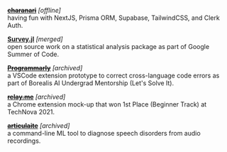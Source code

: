 ~~**[charanari](https://www.github.com/nadiaenh/charanari)**~~ *[offline]*  
having fun with NextJS, Prisma ORM, Supabase, TailwindCSS, and Clerk Auth.  

**[Survey.jl](https://gist.github.com/nadiaenh/78619132bd7994961398866779430e91)** *[merged]*  
open source work on a statistical analysis package as part of Google Summer of Code.  

~~**[Programmarly](https://github.com/Olivia-Chen-Xu/Programmarly)**~~ *[archived]*  
a VSCode extension prototype to correct cross-language code errors as part of Borealis AI Undergrad Mentorship (Let's Solve It).  

~~**[relay.me](https://github.com/nadiaenh/relay.me)**~~ *[archived]*  
a Chrome extension mock-up that won 1st Place (Beginner Track) at TechNova 2021.  

~~**[articulaite](https://github.com/nadiaenh/articulaite)**~~ *[archived]*  
a command-line ML tool to diagnose speech disorders from audio recordings.  
